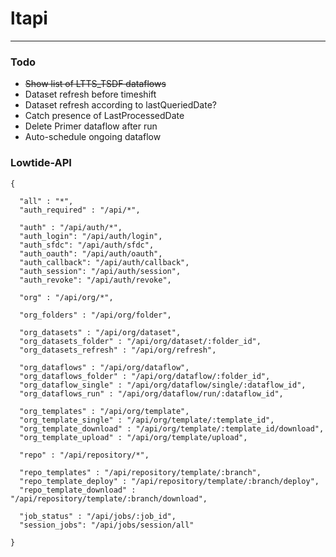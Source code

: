 # ltapi

---

### Todo

* ~~Show list of LTTS_TSDF dataflows~~
* Dataset refresh before timeshift
* Dataset refresh according to lastQueriedDate?
* Catch presence of LastProcessedDate
* Delete Primer dataflow after run
* Auto-schedule ongoing dataflow

### Lowtide-API

```
{

  "all" : "*",
  "auth_required" : "/api/*",

  "auth" : "/api/auth/*",
  "auth_login": "/api/auth/login",
  "auth_sfdc": "/api/auth/sfdc",
  "auth_oauth": "/api/auth/oauth",
  "auth_callback": "/api/auth/callback",
  "auth_session": "/api/auth/session",
  "auth_revoke": "/api/auth/revoke",

  "org" : "/api/org/*",

  "org_folders" : "/api/org/folder",

  "org_datasets" : "/api/org/dataset",
  "org_datasets_folder" : "/api/org/dataset/:folder_id",
  "org_datasets_refresh" : "/api/org/refresh",

  "org_dataflows" : "/api/org/dataflow",
  "org_dataflows_folder" : "/api/org/dataflow/:folder_id",
  "org_dataflow_single" : "/api/org/dataflow/single/:dataflow_id",
  "org_dataflows_run" : "/api/org/dataflow/run/:dataflow_id",

  "org_templates" : "/api/org/template",
  "org_template_single" : "/api/org/template/:template_id",
  "org_template_download" : "/api/org/template/:template_id/download",
  "org_template_upload" : "/api/org/template/upload",

  "repo" : "/api/repository/*",

  "repo_templates" : "/api/repository/template/:branch",
  "repo_template_deploy" : "/api/repository/template/:branch/deploy",
  "repo_template_download" : "/api/repository/template/:branch/download",

  "job_status" : "/api/jobs/:job_id",
  "session_jobs": "/api/jobs/session/all"

}
```
